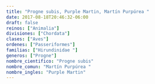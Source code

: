 ```yaml
---
title: "Progne subis, Purple Martin, Martín Purpúrea "
date: 2017-08-18T20:46:32-06:00
draft: false
reinos: ["Animalia"]
divisiones: ["Chordata"]
clases: ["Aves"]
ordenes: ["Passeriformes"]
familias: ["Hirundinidae "]
generos: ["Progne"]
nombre_cientifico: "Progne subis"
nombre_comun: "Martín Purpúrea "
nombre_ingles: "Purple Martin"
---
```

